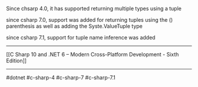 Since chsarp 4.0, it has supported returning multiple types using a tuple

since csharp 7.0, support was added for returning tuples using the () parenthesis as well as adding the Syste.ValueTuple type

since csharp 7.1, support for tuple name inference was added

---
[[C Sharp 10 and .NET 6 – Modern Cross-Platform Development - Sixth Edition]]

---
#dotnet #c-sharp-4 #c-sharp-7 #c-sharp-7.1